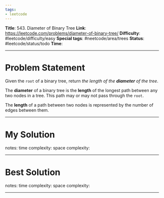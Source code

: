 ```yaml
---
tags:
- leetcode
---
```

**Title**: 543. Diameter of Binary Tree
**Link**: https://leetcode.com/problems/diameter-of-binary-tree/
**Difficulty**: #leetcode/difficulty/easy 
**Special tags**: #neetcode/area/trees 
**Status**: #leetcode/status/todo 
**Time**: 

---
# Problem Statement
Given the `root` of a binary tree, return _the length of the **diameter** of the tree_.

The **diameter** of a binary tree is the **length** of the longest path between any two nodes in a tree. This path may or may not pass through the `root`.

The **length** of a path between two nodes is represented by the number of edges between them.

---
# My Solution

notes: 
time complexity: 
space complexity: 

---
# Best Solution

notes: 
time complexity: 
space complexity: 

---

